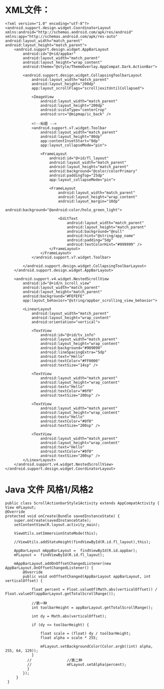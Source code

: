  # XML文件：   
    
    <?xml version="1.0" encoding="utf-8"?>
    <android.support.design.widget.CoordinatorLayout xmlns:android="http://schemas.android.com/apk/res/android"
    xmlns:app="http://schemas.android.com/apk/res-auto"
    android:layout_width="match_parent"
    android:layout_height="match_parent">
        <android.support.design.widget.AppBarLayout
            android:id="@+id/appbar"
            android:layout_width="match_parent"
            android:layout_height="wrap_content"
            android:theme="@style/ThemeOverlay.AppCompat.Dark.ActionBar">

            <android.support.design.widget.CollapsingToolbarLayout
                android:layout_width="match_parent"
                android:layout_height="200dp"
                app:layout_scrollFlags="scroll|exitUntilCollapsed">

                <ImageView
                    android:layout_width="match_parent"
                    android:layout_height="200dp"
                    android:scaleType="centerCrop"
                    android:src="@mipmap/ic_back" />

                <!--标题 -->
                <android.support.v7.widget.Toolbar
                    android:layout_width="match_parent"
                    android:layout_height="80dp"
                    app:contentInsetStart="0dp"
                    app:layout_collapseMode="pin">

                    <FrameLayout
                        android:id="@+id/fl_layout"
                        android:layout_width="match_parent"
                        android:layout_height="match_parent"
                        android:background="@color/colorPrimary"
                        android:paddingTop="25dp"
                        app:layout_collapseMode="pin">

                        <FrameLayout
                            android:layout_width="match_parent"
                            android:layout_height="wrap_content"
                            android:layout_margin="10dp"
                            android:background="@android:color/holo_green_light">

                            <EditText
                                android:layout_width="match_parent"
                                android:layout_height="match_parent"
                                android:background="@null"
                                android:hint="@string/app_name"
                                android:padding="5dp"
                                android:textColorHint="#999999" />
                        </FrameLayout>
                    </FrameLayout>
                </android.support.v7.widget.Toolbar>

            </android.support.design.widget.CollapsingToolbarLayout>
        </android.support.design.widget.AppBarLayout>

        <android.support.v4.widget.NestedScrollView
            android:id="@+id/n_scroll_view"
            android:layout_width="match_parent"
            android:layout_height="match_parent"
            android:background="#FEFEFE"
            app:layout_behavior="@string/appbar_scrolling_view_behavior">

            <LinearLayout
                android:layout_width="match_parent"
                android:layout_height="wrap_content"
                android:orientation="vertical">

                <TextView
                    android:id="@+id/tv_info"
                    android:layout_width="match_parent"
                    android:layout_height="wrap_content"
                    android:background="#909090"
                    android:lineSpacingExtra="5dp"
                    android:text="Hello"
                    android:textColor="#FF0000"
                    android:textSize="14sp" />

                <TextView
                    android:layout_width="match_parent"
                    android:layout_height="wrap_content"
                    android:text="Hello"
                    android:textColor="#0f0"
                    android:textSize="200sp" />

                <TextView
                    android:layout_width="match_parent"
                    android:layout_height="wrap_content"
                    android:text="Hello"
                    android:textColor="#0f0"
                    android:textSize="200sp" />

                <TextView
                    android:layout_width="match_parent"
                    android:layout_height="wrap_content"
                    android:text="Hello"
                    android:textColor="#0f0"
                    android:textSize="200sp" />
            </LinearLayout>
        </android.support.v4.widget.NestedScrollView>
    </android.support.design.widget.CoordinatorLayout>

 # Java 文件 风格1/风格2
    public class ScrollActionbarStyle1Activity extends AppCompatActivity {
    View mFLayout;
    @Override
    protected void onCreate(Bundle savedInstanceState) {
        super.onCreate(savedInstanceState);
        setContentView(R.layout.activity_main);

        ViewUtils.setImmersionStateMode(this);

        //ViewUtils.addStatuHeight(findViewById(R.id.fl_layout),this);

        AppBarLayout mAppBarLayout =  findViewById(R.id.appbar);
        mFLayout =  findViewById(R.id.fl_layout);

        mAppBarLayout.addOnOffsetChangedListener(new AppBarLayout.OnOffsetChangedListener() {
            @Override
            public void onOffsetChanged(AppBarLayout appBarLayout, int verticalOffset) {

                float percent = Float.valueOf(Math.abs(verticalOffset)) / Float.valueOf(appBarLayout.getTotalScrollRange());

                //第一种
                int toolbarHeight = appBarLayout.getTotalScrollRange();

                int dy = Math.abs(verticalOffset);

                if (dy <= toolbarHeight) {

                    float scale = (float) dy / toolbarHeight;
                    float alpha = scale * 255;

                    mFLayout.setBackgroundColor(Color.argb((int) alpha, 255, 64, 129));
                }
              //                //第二种
              //                mFLayout.setAlpha(percent);
              }
            });
         }
     }
